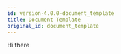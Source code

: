 ```yaml
---
id: version-4.0.0-document_template
title: Document Template
original_id: document_template
---
```


Hi there
